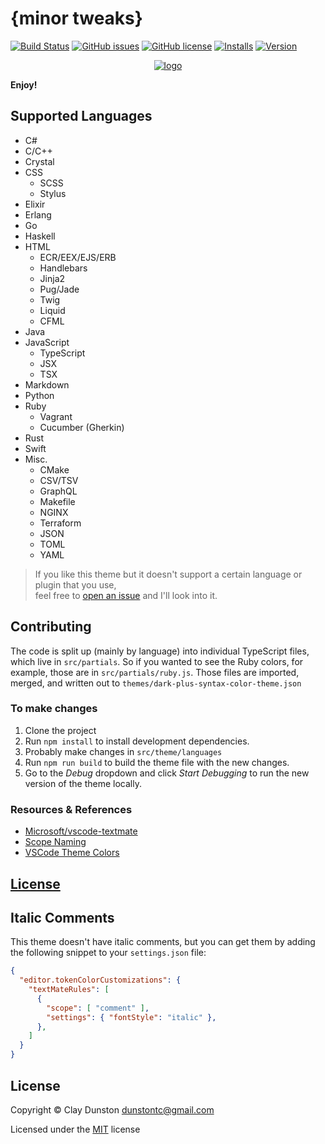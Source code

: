 # {minor tweaks}

[![Build Status](https://travis-ci.org/dunstontc/dark-plus-syntax.svg?branch=master)](https://travis-ci.org/dunstontc/dark-plus-syntax)
[![GitHub issues](https://img.shields.io/github/issues/dunstontc/dark-plus-syntax.svg)](https://github.com/dunstontc/dark-plus-syntax/issues)
[![GitHub license](https://img.shields.io/badge/license-MIT-blue.svg)](https://github.com/dunstontc/dark-plus-syntax/blob/master/LICENSE)
[![Installs](https://vsmarketplacebadge.apphb.com/installs-short/dunstontc.dark-plus-syntax.svg?style=flat&color=blue)](https://marketplace.visualstudio.com/items?itemName=dunstontc.dark-plus-syntax)
[![Version](https://vsmarketplacebadge.apphb.com/version-short/dunstontc.dark-plus-syntax.svg?style=flat&color=blue)](https://marketplace.visualstudio.com/items?itemName=dunstontc.dark-plus-syntax)

<div align="center">
  <a href="https://github.com/Microsoft/vscode">
    <img src="https://raw.githubusercontent.com/dunstontc/dark-plus-syntax/master/dist/assets/512.png" alt="logo">
  </a>
</div>

**Enjoy!**


## Supported Languages

- C#
- C/C++
- Crystal
- CSS
    - SCSS
    - Stylus
- Elixir
- Erlang
- Go
- Haskell
- HTML
    - ECR/EEX/EJS/ERB
    - Handlebars
    - Jinja2
    - Pug/Jade
    - Twig
    - Liquid
    - CFML
- Java
    <!-- - Kotlin -->
    <!-- - Groovy -->
    <!-- - Scala -->
- JavaScript
    - TypeScript
    - JSX
    - TSX
- Markdown
- Python
- Ruby
    - Vagrant
    - Cucumber (Gherkin)
- Rust
- Swift
- Misc.
    - CMake
    - CSV/TSV
    - GraphQL
    - Makefile
    - NGINX
    - Terraform
    - JSON
    - TOML
    - YAML

> If you like this theme but it doesn't support a certain language or plugin that you use, <br/>
> feel free to [open an issue](https://github.com/dunstontc/dark-plus-syntax/issues/new) and I'll look into it.


## Contributing

The code is split up (mainly by language) into individual TypeScript files, which live in `src/partials`.
So if you wanted to see the Ruby colors, for example, those are in `src/partials/ruby.js`.
Those files are imported, merged, and written out to `themes/dark-plus-syntax-color-theme.json`


### To make changes

1. Clone the project
2. Run `npm install` to install development dependencies.
2. Probably make changes in `src/theme/languages`
3. Run `npm run build` to build the theme file with the new changes.
4. Go to  the *Debug* dropdown and click *Start Debugging* to run the new version of the theme locally.


### Resources & References

- [Microsoft/vscode-textmate](https://github.com/Microsoft/vscode-textmate)
- [Scope Naming](https://www.sublimetext.com/docs/3/scope_naming.html)
- [VSCode Theme Colors](https://code.visualstudio.com/api/references/theme-color)


## [License](https://github.com/dunstontc/dark-plus-syntax/blob/master/LICENSE)


## Italic Comments

This theme doesn't have italic comments, but you can get them by adding the following snippet to your `settings.json` file:

```json
{
  "editor.tokenColorCustomizations": {
    "textMateRules": [
      {
        "scope": [ "comment" ],
        "settings": { "fontStyle": "italic" },
      },
    ]
  }
}
```


## License

Copyright © Clay Dunston <dunstontc@gmail.com>

Licensed under the [MIT][badge-link-license] license


[badge-image-ci]:       https://travis-ci.org/dunstontc/dark-plus-syntax.svg?branch=master
[badge-image-issues]:   https://img.shields.io/github/issues/dunstontc/dark-plus-syntax.svg
[badge-image-license]:  https://img.shields.io/badge/license-MIT-blue.svg
[badge-image-installs]: https://vsmarketplacebadge.apphb.com/installs-short/dunstontc.dark-plus-syntax.svg?style=flat&color=blue
[badge-image-version]:  https://vsmarketplacebadge.apphb.com/version-short/dunstontc.dark-plus-syntax.svg?style=flat&color=blue

[badge-link-ci]:       https://travis-ci.org/dunstontc/dark-plus-syntax
[badge-link-issues]:   https://github.com/dunstontc/dark-plus-syntax/issues
[badge-link-license]:  https://github.com/dunstontc/dark-plus-syntax/blob/master/LICENSE.md
[badge-link-installs]: https://marketplace.visualstudio.com/items?itemName=dunstontc.dark-plus-syntax
[badge-link-version]:  https://marketplace.visualstudio.com/items?itemName=dunstontc.dark-plus-syntax

